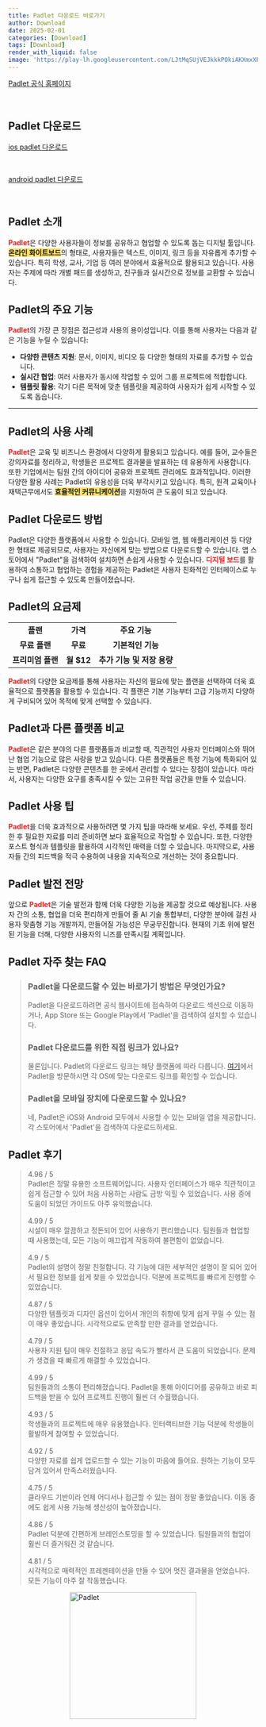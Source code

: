 ```yaml
---
title: Padlet 다운로드 바로가기
author: Download
date: 2025-02-01
categories: [Download]
tags: [Download]
render_with_liquid: false
image: 'https://play-lh.googleusercontent.com/LJtMqSUjVEJkkkPOkiAKXmxXPrHd0k3X8B-0nJcltX-KIJAOCftJ0oPweNlUDohPBgie=s256-rw'
---
```

<p><a class='click-button' title='Padlet' href='https://ko.padlet.com/' rel='nofollow'>Padlet 공식 홈페이지</a></p><br>
<h2 id='Padlet_다운로드'>Padlet 다운로드</h2>
<p><a class="click-button ios" title="padlet 다운로드" href="https://apps.apple.com/us/app/padlet/id834618886?l=ko" rel="nofollow">ios padlet 다운로드</a></p><br>
<p><a class="click-button android" title="padlet 다운로드" href="https://play.google.comhttps://play.google.com/store/apps/details?id=com.wallwisher.Padlet" rel="nofollow">android padlet 다운로드</a></p><br>


<h2 id='Padlet 소개'>Padlet 소개</h2>

<p><b><span style="color: #ee2323;">Padlet</span></b>은 다양한 사용자들이 정보를 공유하고 협업할 수 있도록 돕는 디지털 툴입니다. <b><span style="background-color: #ffe066;">온라인 화이트보드</span></b>의 형태로, 사용자들은 텍스트, 이미지, 링크 등을 자유롭게 추가할 수 있습니다. 특히 학생, 교사, 기업 등 여러 분야에서 효율적으로 활용되고 있습니다. 사용자는 주제에 따라 개별 패드를 생성하고, 친구들과 실시간으로 정보를 교환할 수 있습니다.</p>

<h2 id='Padlet의 주요 기능'>Padlet의 주요 기능</h2>

<p><b><span style="color: #ee2323;">Padlet</span></b>의 가장 큰 장점은 접근성과 사용의 용이성입니다. 이를 통해 사용자는 다음과 같은 기능을 누릴 수 있습니다:</p>

<ul>
    <li><b>다양한 콘텐츠 지원</b>: 문서, 이미지, 비디오 등 다양한 형태의 자료를 추가할 수 있습니다.</li>
    <li><b>실시간 협업</b>: 여러 사용자가 동시에 작업할 수 있어 그룹 프로젝트에 적합합니다.</li>
    <li><b>템플릿 활용</b>: 각기 다른 목적에 맞춘 템플릿을 제공하여 사용자가 쉽게 시작할 수 있도록 돕습니다.</li>
</ul>

<hr />

<h2 id='Padlet의 사용 사례'>Padlet의 사용 사례</h2>

<p><b><span style="color: #ee2323;">Padlet</span></b>은 교육 및 비즈니스 환경에서 다양하게 활용되고 있습니다. 예를 들어, 교수들은 강의자료를 정리하고, 학생들은 프로젝트 결과물을 발표하는 데 유용하게 사용합니다. 또한 기업에서는 팀원 간의 아이디어 공유와 프로젝트 관리에도 효과적입니다. 이러한 다양한 활용 사례는 Padlet의 유용성을 더욱 부각시키고 있습니다. 특히, 원격 교육이나 재택근무에서도 <b><span style="background-color: #ffe066;">효율적인 커뮤니케이션</span></b>을 지원하여 큰 도움이 되고 있습니다.</p>

<h2 id='Padlet 다운로드 방법'>Padlet 다운로드 방법</h2>

<p>Padlet은 다양한 플랫폼에서 사용할 수 있습니다. 모바일 앱, 웹 애플리케이션 등 다양한 형태로 제공되므로, 사용자는 자신에게 맞는 방법으로 다운로드할 수 있습니다. 앱 스토어에서 "Padlet"을 검색하여 설치하면 손쉽게 사용할 수 있습니다. <b><span style="color: #ee2323;">디지털 보드</span></b>를 활용하여 소통하고 협업하는 경험을 제공하는 Padlet은 사용자 친화적인 인터페이스로 누구나 쉽게 접근할 수 있도록 만들어졌습니다.</p>

<h2 id='Padlet의 요금제'>Padlet의 요금제</h2>

<table>
    <tr>
        <td style="text-align: center; height: 17px;"><b>플랜</b></td>
        <td style="text-align: center; height: 17px;"><b>가격</b></td>
        <td style="text-align: center; height: 17px;"><b>주요 기능</b></td>
    </tr>
    <tr>
        <td style="text-align: center; height: 17px;"><b>무료 플랜</b></td>
        <td style="text-align: center; height: 17px;"><b>무료</b></td>
        <td style="text-align: center; height: 17px;"><b>기본적인 기능</b></td>
    </tr>
    <tr>
        <td style="text-align: center; height: 17px;"><b>프리미엄 플랜</b></td>
        <td style="text-align: center; height: 17px;"><b>월 $12</b></td>
        <td style="text-align: center; height: 17px;"><b>추가 기능 및 저장 용량</b></td>
    </tr>
</table>

<p><b><span style="color: #ee2323;">Padlet</span></b>의 다양한 요금제를 통해 사용자는 자신의 필요에 맞는 플랜을 선택하여 더욱 효율적으로 플랫폼을 활용할 수 있습니다. 각 플랜은 기본 기능부터 고급 기능까지 다양하게 구비되어 있어 목적에 맞게 선택할 수 있습니다.</p>

<h2 id='Padlet과 다른 플랫폼 비교'>Padlet과 다른 플랫폼 비교</h2>

<p><b><span style="color: #ee2323;">Padlet</span></b>은 같은 분야의 다른 플랫폼들과 비교할 때, 직관적인 사용자 인터페이스와 뛰어난 협업 기능으로 많은 사랑을 받고 있습니다. 다른 플랫폼들은 특정 기능에 특화되어 있는 반면, Padlet은 다양한 콘텐츠를 한 곳에서 관리할 수 있다는 장점이 있습니다. 따라서, 사용자는 다양한 요구를 충족시킬 수 있는 고유한 작업 공간을 만들 수 있습니다.</p>

<h2 id='Padlet 사용 팁'>Padlet 사용 팁</h2>

<p><b><span style="color: #ee2323;">Padlet</span></b>을 더욱 효과적으로 사용하려면 몇 가지 팁을 따라해 보세요. 우선, 주제를 정리한 후 필요한 자료를 미리 준비하면 보다 효율적으로 작업할 수 있습니다. 또한, 다양한 포스트 형식과 템플릿을 활용하여 시각적인 매력을 더할 수 있습니다. 마지막으로, 사용자들 간의 피드백을 적극 수용하여 내용을 지속적으로 개선하는 것이 중요합니다.</p>

<h2 id='Padlet 발전 전망'>Padlet 발전 전망</h2>

<p>앞으로 <b><span style="color: #ee2323;">Padlet</span></b>은 기술 발전과 함께 더욱 다양한 기능을 제공할 것으로 예상됩니다. 사용자 간의 소통, 협업을 더욱 편리하게 만들어 줄 AI 기술 통합부터, 다양한 분야에 걸친 사용자 맞춤형 기능 개발까지, 만들어질 가능성은 무궁무진합니다. 현재의 기초 위에 발전된 기능을 더해, 다양한 사용자의 니즈를 만족시킬 계획입니다.</p>


<h2 id='Padlet_자주_찾는_FAQ'>Padlet 자주 찾는 FAQ</h2>
<div itemscope="" itemtype="https://schema.org/FAQPage"> <blockquote> <div itemscope="" itemprop="mainEntity" itemtype="https://schema.org/Question"> <h3 itemprop="name">Padlet을 다운로드할 수 있는 바로가기 방법은 무엇인가요?</h3> <div itemscope="" itemprop="acceptedAnswer" itemtype="https://schema.org/Answer"> <span itemprop="text"> <p>Padlet을 다운로드하려면 공식 웹사이트에 접속하여 다운로드 섹션으로 이동하거나, App Store 또는 Google Play에서 'Padlet'을 검색하여 설치할 수 있습니다.</p> </span> </div> </div> <div itemscope="" itemprop="mainEntity" itemtype="https://schema.org/Question"> <h3 itemprop="name">Padlet 다운로드를 위한 직접 링크가 있나요?</h3> <div itemscope="" itemprop="acceptedAnswer" itemtype="https://schema.org/Answer"> <span itemprop="text"> <p>물론입니다. Padlet의 다운로드 링크는 해당 플랫폼에 따라 다릅니다. <a href="https://padlet.com" target="_blank">여기</a>에서 Padlet을 방문하시면 각 OS에 맞는 다운로드 링크를 확인할 수 있습니다.</p> </span> </div> </div> <div itemscope="" itemprop="mainEntity" itemtype="https://schema.org/Question"> <h3 itemprop="name">Padlet을 모바일 장치에 다운로드할 수 있나요?</h3> <div itemscope="" itemprop="acceptedAnswer" itemtype="https://schema.org/Answer"> <span itemprop="text"> <p>네, Padlet은 iOS와 Android 모두에서 사용할 수 있는 모바일 앱을 제공합니다. 각 스토어에서 'Padlet'을 검색하여 다운로드하세요.</p> </span> </div> </div> </blockquote> </div>
<h2 id='Padlet_후기'>Padlet 후기</h2>
<div itemscope itemtype="https://schema.org/Product">
  <blockquote>
  <div itemprop="review" itemscope itemtype="https://schema.org/Review">
      <div itemprop="reviewRating" itemscope itemtype="https://schema.org/Rating"> <span itemprop="ratingValue">4.96</span> / <span itemprop="bestRating">5</span> </div>
      <span itemprop="reviewBody">Padlet은 정말 유용한 소프트웨어입니다. 사용자 인터페이스가 매우 직관적이고 쉽게 접근할 수 있어 처음 사용하는 사람도 금방 익힐 수 있었습니다. 사용 중에 도움이 되었던 가이드도 아주 유익했습니다.</span>
  </div>
  <br>
  <div itemprop="review" itemscope itemtype="https://schema.org/Review">
      <div itemprop="reviewRating" itemscope itemtype="https://schema.org/Rating"> <span itemprop="ratingValue">4.99</span> / <span itemprop="bestRating">5</span> </div>
      <span itemprop="reviewBody">시설이 매우 깔끔하고 정돈되어 있어 사용하기 편리했습니다. 팀원들과 협업할 때 사용했는데, 모든 기능이 매끄럽게 작동하여 불편함이 없었습니다.</span>
  </div>
  <br>
  <div itemprop="review" itemscope itemtype="schema.org/Review">
      <div itemprop="reviewRating" itemscope itemtype="https://schema.org/Rating"> <span itemprop="ratingValue">4.9</span> / <span itemprop="bestRating">5</span> </div>
      <span itemprop="reviewBody">Padlet의 설명이 정말 친절합니다. 각 기능에 대한 세부적인 설명이 잘 되어 있어서 필요한 정보를 쉽게 찾을 수 있었습니다. 덕분에 프로젝트를 빠르게 진행할 수 있었습니다.</span>
  </div>
  <br>
  <div itemprop="review" itemscope itemtype="https://schema.org/Review">
      <div itemprop="reviewRating" itemscope itemtype="https://schema.org/Rating"> <span itemprop="ratingValue">4.87</span> / <span itemprop="bestRating">5</span> </div>
      <span itemprop="reviewBody">다양한 템플릿과 디자인 옵션이 있어서 개인의 취향에 맞게 쉽게 꾸밀 수 있는 점이 매우 좋았습니다. 시각적으로도 만족할 만한 결과를 얻었습니다.</span>
  </div>
  <br>
  <div itemprop="review" itemscope itemtype="https://schema.org/Review">
      <div itemprop="reviewRating" itemscope itemtype="https://schema.org/Rating"> <span itemprop="ratingValue">4.79</span> / <span itemprop="bestRating">5</span> </div>
      <span itemprop="reviewBody">사용자 지원 팀이 매우 친절하고 응답 속도가 빨라서 큰 도움이 되었습니다. 문제가 생겼을 때 빠르게 해결할 수 있었습니다.</span>
  </div>
  <br>
  <div itemprop="review" itemscope itemtype="https://schema.org/Review">
      <div itemprop="reviewRating" itemscope itemtype="https://schema.org/Rating"> <span itemprop="ratingValue">4.99</span> / <span itemprop="bestRating">5</span> </div>
      <span itemprop="reviewBody">팀원들과의 소통이 편리해졌습니다. Padlet을 통해 아이디어를 공유하고 바로 피드백을 받을 수 있어 프로젝트 진행이 훨씬 더 수월했습니다.</span>
  </div>
  <br>
  <div itemprop="review" itemscope itemtype="https://schema.org/Review">
      <div itemprop="reviewRating" itemscope itemtype="https://schema.org/Rating"> <span itemprop="ratingValue">4.93</span> / <span itemprop="bestRating">5</span> </div>
      <span itemprop="reviewBody">학생들과의 프로젝트에 매우 유용했습니다. 인터랙티브한 기능 덕분에 학생들이 활발하게 참여할 수 있었습니다.</span>
  </div>
  <br>
  <div itemprop="review" itemscope itemtype="https://schema.org/Review">
      <div itemprop="reviewRating" itemscope itemtype="https://schema.org/Rating"> <span itemprop="ratingValue">4.92</span> / <span itemprop="bestRating">5</span> </div>
      <span itemprop="reviewBody">다양한 자료를 쉽게 업로드할 수 있는 기능이 마음에 들어요. 원하는 기능이 모두 담겨 있어서 만족스러웠습니다.</span>
  </div>
  <br>
  <div itemprop="review" itemscope itemtype="https://schema.org/Review">
      <div itemprop="reviewRating" itemscope itemtype="https://schema.org/Rating"> <span itemprop="ratingValue">4.75</span> / <span itemprop="bestRating">5</span> </div>
      <span itemprop="reviewBody">클라우드 기반이라 언제 어디서나 접근할 수 있는 점이 정말 좋았습니다. 이동 중에도 쉽게 사용 가능해 생산성이 높아졌습니다.</span>
  </div>
  <br>
  <div itemprop="review" itemscope itemtype="https://schema.org/Review">
      <div itemprop="reviewRating" itemscope itemtype="https://schema.org/Rating"> <span itemprop="ratingValue">4.86</span> / <span itemprop="bestRating">5</span> </div>
      <span itemprop="reviewBody">Padlet 덕분에 간편하게 브레인스토밍을 할 수 있었습니다. 팀원들과의 협업이 훨씬 더 즐거워진 것 같습니다.</span>
  </div>
  <br>
  <div itemprop="review" itemscope itemtype="https://schema.org/Review">
      <div itemprop="reviewRating" itemscope itemtype="https://schema.org/Rating"> <span itemprop="ratingValue">4.81</span> / <span itemprop="bestRating">5</span> </div>
      <span itemprop="reviewBody">시각적으로 매력적인 프레젠테이션을 만들 수 있어 멋진 결과물을 얻었습니다. 모든 기능이 아주 잘 작동했습니다.</span>
  </div>
  </blockquote>
</div>
<figure class="image" style="display: flex; justify-content: center; align-items: center; margin: 0;"><img src="https://play-lh.googleusercontent.com/LJtMqSUjVEJkkkPOkiAKXmxXPrHd0k3X8B-0nJcltX-KIJAOCftJ0oPweNlUDohPBgie=s256-rw" alt="Padlet" width="256" height="256" style="max-width: 100%; height: auto;"></figure>